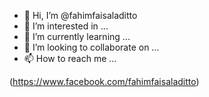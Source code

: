 - 👋 Hi, I’m @fahimfaisaladitto
- 👀 I’m interested in ...
- 🌱 I’m currently learning ...
- 💞️ I’m looking to collaborate on ...
- 📫 How to reach me ...

<!---
fahimfaisaladitto/fahimfaisaladitto is a ✨ special ✨ repository because its `README.md` (this file) appears on your GitHub profile.
You can click the Preview link to take a look at your changes.
--->
(https://www.facebook.com/fahimfaisaladitto)
